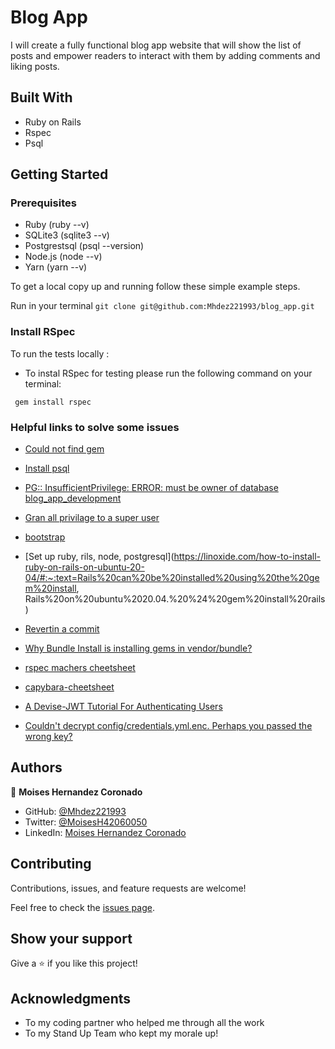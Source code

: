 # Blog App

I will create a fully functional blog app website that will show the list of posts and empower readers to interact with them by adding comments and liking posts.

## Built With

- Ruby on Rails
- Rspec
- Psql

## Getting Started

### Prerequisites

- Ruby (ruby --v)
- SQLite3 (sqlite3 --v)
- Postgrestsql (psql --version)
- Node.js (node --v)
- Yarn (yarn --v)

To get a local copy up and running follow these simple example steps.

Run in your terminal `git clone git@github.com:Mhdez221993/blog_app.git`

### Install RSpec

To run the tests locally :

- To instal RSpec for testing please run the following command on your terminal:

` gem install rspec`

### Helpful links to solve some issues

- [Could not find gem](https://stackoverflow.com/questions/32491201/could-not-find-gem-pg-0-12-4-ruby-in-any-of-the-gem-sources-listed-in-your)
- [Install psql](https://harshityadav95.medium.com/postgresql-in-windows-subsystem-for-linux-wsl-6dc751ac1ff3)
- [PG:: InsufficientPrivilege: ERROR: must be owner of database blog_app_development](https://stackoverflow.com/questions/38271376/rails-pginsufficientprivilege-error-permission-denied-for-relation-schema-m)
- [Gran all privilage to a super user](https://stackoverflow.com/questions/28116927/rails-postgres-permission-denied-to-create-database-on-rake-dbcreateall)
- [bootstrap](https://getbootstrap.com/docs/5.1/getting-started/introduction/)
- [Set up ruby, rils, node, postgresql](https://linoxide.com/how-to-install-ruby-on-rails-on-ubuntu-20-04/#:~:text=Rails%20can%20be%20installed%20using%20the%20gem%20install, Rails%20on%20ubuntu%2020.04.%20%24%20gem%20install%20rails)

- [Revertin a commit](https://www.w3docs.com/snippets/git/how-to-revert-a-git-repository-to-a-previous-commit.html)
- [Why Bundle Install is installing gems in vendor/bundle?](https://stackoverflow.com/questions/19961821/why-bundle-install-is-installing-gems-in-vendor-bundle)
- [rspec machers cheetsheet](https://gist.github.com/mlr/6574be720a88800b7883#file-rspec_rails_cheetsheet-rb-L58)
- [capybara-cheetsheet](https://devhints.io/capybara)
- [A Devise-JWT Tutorial For Authenticating Users](https://medium.com/ruby-daily/a-devise-jwt-tutorial-for-authenticating-users-in-ruby-on-rails-ca214898318e)

* [Couldn't decrypt config/credentials.yml.enc. Perhaps you passed the wrong key?](https://stackoverflow.com/questions/63348058/couldnt-decrypt-config-credentials-yml-enc-perhaps-you-passed-the-wrong-key)

## Authors

👤 **Moises Hernandez Coronado**

- GitHub: [@Mhdez221993](https://github.com/Mhdez221993)
- Twitter: [@MoisesH42060050](https://twitter.com/MoisesH42060050)
- LinkedIn: [Moises Hernandez Coronado](https://www.linkedin.com/in/moises-hernandez-9bbb17145/)

## Contributing

Contributions, issues, and feature requests are welcome!

Feel free to check the [issues page](https://github.com/Mhdez221993/blog_app/issues).

## Show your support

Give a ⭐️ if you like this project!

## Acknowledgments

- To my coding partner who helped me through all the work
- To my Stand Up Team who kept my morale up!

